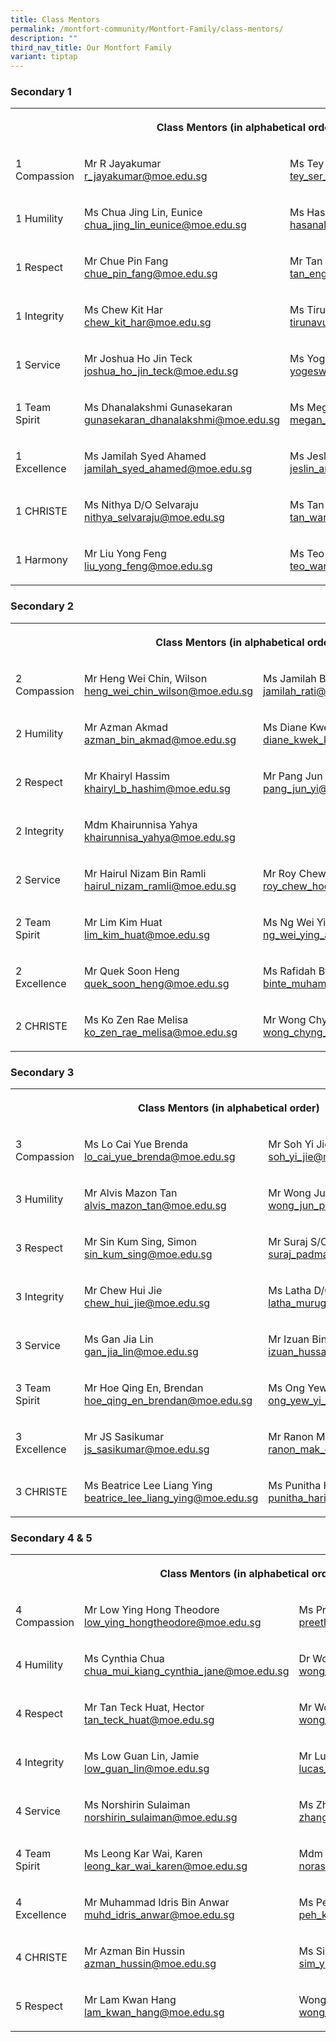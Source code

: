 ```yaml
---
title: Class Mentors
permalink: /montfort-community/Montfort-Family/class-mentors/
description: ""
third_nav_title: Our Montfort Family
variant: tiptap
---
```

<h3>Secondary 1</h3>
<table style="minWidth: 100px">
<colgroup>
<col>
<col>
<col>
<col>
</colgroup>
<tbody>
<tr>
<th rowspan="1" colspan="3">
<p>Class Mentors (in alphabetical order)</p>
</th>
<th rowspan="1" colspan="1">
<p></p>
</th>
</tr>
<tr>
<td rowspan="1" colspan="1">
<p>1 Compassion</p>
</td>
<td rowspan="1" colspan="1">
<p>Mr R Jayakumar
<br><a href="mailto:r_jayakumar@moe.edu.sg" rel="noopener noreferrer nofollow" target="_blank">r_jayakumar@moe.edu.sg</a>
</p>
</td>
<td rowspan="1" colspan="1">
<p>Ms Tey Ser Ling
<br><a href="mailto:tey_ser_ling@moe.edu.sg" rel="noopener noreferrer nofollow" target="_blank">tey_ser_ling@moe.edu.sg</a>
</p>
</td>
<td rowspan="1" colspan="1">
<p>Ms Li Lanting
<br><a href="mailto:li_lanting@moe.edu.sg" rel="noopener noreferrer nofollow" target="_blank">li_lanting@moe.edu.sg</a>
</p>
</td>
</tr>
<tr>
<td rowspan="1" colspan="1">
<p>1 Humility</p>
</td>
<td rowspan="1" colspan="1">
<p>Ms Chua Jing Lin, Eunice
<br><a href="mailto:chua_jing_lin_eunice@moe.edu.sg" rel="noopener noreferrer nofollow" target="_blank">chua_jing_lin_eunice@moe.edu.sg</a>
</p>
</td>
<td rowspan="1" colspan="1">
<p>Ms Hasanah Binte Hassan
<br><a href="mailto:hasanah_hassan@moe.edu.sg" rel="noopener noreferrer nofollow" target="_blank">hasanah_hassan@moe.edu.sg</a>
</p>
</td>
<td rowspan="1" colspan="1">
<p></p>
</td>
</tr>
<tr>
<td rowspan="1" colspan="1">
<p>1 Respect</p>
</td>
<td rowspan="1" colspan="1">
<p>Mr Chue Pin Fang
<br><a href="mailto:chue_pin_fang@moe.edu.sg" rel="noopener noreferrer nofollow" target="_blank">chue_pin_fang@moe.edu.sg</a>
</p>
</td>
<td rowspan="1" colspan="1">
<p>Mr Tan Eng Hwee
<br><a href="mailto:tan_eng_hwee@moe.edu.sg" rel="noopener noreferrer nofollow" target="_blank">tan_eng_hwee@moe.edu.sg</a>
</p>
</td>
<td rowspan="1" colspan="1">
<p>Ms Nurul Aqilah Binte Minhaj
<br><a href="mailto:nurul_aqilah_minhaj@moe.edu.sg" rel="noopener noreferrer nofollow" target="_blank">nurul_aqilah_minhaj@moe.edu.sg</a>
</p>
</td>
</tr>
<tr>
<td rowspan="1" colspan="1">
<p>1 Integrity</p>
</td>
<td rowspan="1" colspan="1">
<p>Ms Chew Kit Har
<br><a href="mailto:chew_kit_har@moe.edu.sg" rel="noopener noreferrer nofollow" target="_blank">chew_kit_har@moe.edu.sg</a>
</p>
</td>
<td rowspan="1" colspan="1">
<p>Ms Tirunavukkarasu Poongodi
<br><a href="mailto:tirunavukkarasu_poongodi@moe.edu.sg" rel="noopener noreferrer nofollow" target="_blank">tirunavukkarasu_poongodi@moe.edu.sg</a>
</p>
</td>
<td rowspan="1" colspan="1">
<p></p>
</td>
</tr>
<tr>
<td rowspan="1" colspan="1">
<p>1 Service</p>
</td>
<td rowspan="1" colspan="1">
<p>Mr Joshua Ho Jin Teck
<br><a href="mailto:joshua_ho_jin_teck@moe.edu.sg" rel="noopener noreferrer nofollow" target="_blank">joshua_ho_jin_teck@moe.edu.sg</a>
</p>
</td>
<td rowspan="1" colspan="1">
<p>Ms Yogeswari Elangovan
<br><a href="mailto:yogeswari_elangovan@moe.edu.sg" rel="noopener noreferrer nofollow" target="_blank">yogeswari_elangovan@moe.edu.sg</a>
</p>
</td>
<td rowspan="1" colspan="1">
<p>Ms Regunathan Niveda
<br><a href="mailto:regunathan_niveda@moe.edu.sg" rel="noopener noreferrer nofollow" target="_blank">regunathan_niveda@moe.edu.sg</a>
</p>
</td>
</tr>
<tr>
<td rowspan="1" colspan="1">
<p>1 Team Spirit</p>
</td>
<td rowspan="1" colspan="1">
<p>Ms Dhanalakshmi Gunasekaran
<br><a href="mailto:gunasekaran_dhanalakshmi@moe.edu.sg" rel="noopener noreferrer nofollow" target="_blank">gunasekaran_dhanalakshmi@moe.edu.sg</a>
</p>
</td>
<td rowspan="1" colspan="1">
<p>Ms Megan Tan Shu Ning
<br><a href="mailto:megan_tan_shu_ning@moe.edu.sg" rel="noopener noreferrer nofollow" target="_blank">megan_tan_shu_ning@moe.edu.sg</a>
</p>
</td>
<td rowspan="1" colspan="1">
<p>Mr Kwok Kar Hou Matthew
<br><a href="mailto:kwok_kar_hou_mathew@moe.edu.sg" rel="noopener noreferrer nofollow" target="_blank">kwok_kar_hou_mathew@moe.edu.sg</a>
</p>
</td>
</tr>
<tr>
<td rowspan="1" colspan="1">
<p>1 Excellence</p>
</td>
<td rowspan="1" colspan="1">
<p>Ms Jamilah Syed Ahamed <a href="mailto:jamilah_syed_ahamed@moe.edu.sg" rel="noopener noreferrer nofollow" target="_blank">jamilah_syed_ahamed@moe.edu.sg</a>
</p>
</td>
<td rowspan="1" colspan="1">
<p>Ms Jeslin Ang Hui Min
<br><a href="mailto:jeslin_ang_hui_min@moe.edu.sg" rel="noopener noreferrer nofollow" target="_blank">jeslin_ang_hui_min@moe.edu.sg</a>
</p>
</td>
<td rowspan="1" colspan="1">
<p></p>
</td>
</tr>
<tr>
<td rowspan="1" colspan="1">
<p>1 CHRISTE</p>
</td>
<td rowspan="1" colspan="1">
<p>Ms Nithya D/O Selvaraju
<br><a href="mailto:nithya_selvaraju@moe.edu.sg" rel="noopener noreferrer nofollow" target="_blank">nithya_selvaraju@moe.edu.sg</a>
</p>
</td>
<td rowspan="1" colspan="1">
<p>Ms Tan Wan Sim
<br><a href="mailto:tan_wan_sim_a@moe.edu.sg" rel="noopener noreferrer nofollow" target="_blank">tan_wan_sim_a@moe.edu.sg</a>
</p>
</td>
<td rowspan="1" colspan="1">
<p>Ms Lim Xi, Morgan
<br><a href="mailto:lim_xi_morgan@moe.edu.sg" rel="noopener noreferrer nofollow" target="_blank">lim_xi_morgan@moe.edu.sg</a>
</p>
</td>
</tr>
<tr>
<td rowspan="1" colspan="1">
<p>1 Harmony</p>
</td>
<td rowspan="1" colspan="1">
<p>Mr Liu Yong Feng
<br><a href="mailto:liu_yong_feng@moe.edu.sg" rel="noopener noreferrer nofollow" target="_blank">liu_yong_feng@moe.edu.sg</a>
</p>
</td>
<td rowspan="1" colspan="1">
<p>Ms Teo Wan Lin
<br><a href="mailto:teo_wan_lin@moe.edu.sg" rel="noopener noreferrer nofollow" target="_blank">teo_wan_lin@moe.edu.sg</a>
</p>
</td>
<td rowspan="1" colspan="1">
<p></p>
</td>
</tr>
</tbody>
</table>
<h3>Secondary 2</h3>
<table style="minWidth: 100px">
<colgroup>
<col>
<col>
<col>
<col>
</colgroup>
<tbody>
<tr>
<th rowspan="1" colspan="3">
<p>Class Mentors (in alphabetical order)</p>
</th>
<th rowspan="1" colspan="1">
<p></p>
</th>
</tr>
<tr>
<td rowspan="1" colspan="1">
<p>2 Compassion</p>
</td>
<td rowspan="1" colspan="1">
<p>Mr Heng Wei Chin, Wilson
<br><a href="mailto:heng_wei_chin_wilson@moe.edu.sg" rel="noopener noreferrer nofollow" target="_blank">heng_wei_chin_wilson@moe.edu.sg</a>
</p>
</td>
<td rowspan="1" colspan="1">
<p>Ms Jamilah Bte Rati
<br><a href="mailto:jamilah_rati@moe.edu.sg" rel="noopener noreferrer nofollow" target="_blank">jamilah_rati@moe.edu.sg</a>
</p>
</td>
<td rowspan="1" colspan="1">
<p></p>
</td>
</tr>
<tr>
<td rowspan="1" colspan="1">
<p>2 Humility</p>
</td>
<td rowspan="1" colspan="1">
<p>Mr Azman Akmad
<br><a href="mailto:azman_bin_akmad@moe.edu.sg" rel="noopener noreferrer nofollow" target="_blank">azman_bin_akmad@moe.edu.sg</a>
</p>
</td>
<td rowspan="1" colspan="1">
<p>Ms Diane Kwek Kheng Hwee
<br><a href="mailto:diane_kwek_kheng_hwee@moe.edu.sg" rel="noopener noreferrer nofollow" target="_blank">diane_kwek_kheng_hwee@moe.edu.sg</a>
</p>
</td>
<td rowspan="1" colspan="1">
<p></p>
</td>
</tr>
<tr>
<td rowspan="1" colspan="1">
<p>2 Respect</p>
</td>
<td rowspan="1" colspan="1">
<p>Mr Khairyl Hassim <a href="mailto:khairyl_b_hashim@moe.edu.sg" rel="noopener noreferrer nofollow" target="_blank">khairyl_b_hashim@moe.edu.sg</a>
</p>
</td>
<td rowspan="1" colspan="1">
<p>Mr Pang Jun Yi
<br><a href="mailto:pang_jun_yi@moe.edu.sg" rel="noopener noreferrer nofollow" target="_blank">pang_jun_yi@moe.edu.sg</a>
</p>
</td>
<td rowspan="1" colspan="1">
<p></p>
</td>
</tr>
<tr>
<td rowspan="1" colspan="1">
<p>2 Integrity</p>
</td>
<td rowspan="1" colspan="1">
<p>Mdm Khairunnisa Yahya
<br><a href="mailto:khairunnisa_yahya@moe.edu.sg" rel="noopener noreferrer nofollow" target="_blank">khairunnisa_yahya@moe.edu.sg</a>
</p>
</td>
<td rowspan="1" colspan="1">
<p></p>
</td>
<td rowspan="1" colspan="1">
<p></p>
</td>
</tr>
<tr>
<td rowspan="1" colspan="1">
<p>2 Service</p>
</td>
<td rowspan="1" colspan="1">
<p>Mr Hairul Nizam Bin Ramli
<br><a href="mailto:hairul_nizam_ramli@moe.edu.sg" rel="noopener noreferrer nofollow" target="_blank">hairul_nizam_ramli@moe.edu.sg</a>
</p>
</td>
<td rowspan="1" colspan="1">
<p>Mr Roy Chew Hock Wu
<br><a href="mailto:roy_chew_hock_wu@moe.edu.sg" rel="noopener noreferrer nofollow" target="_blank">roy_chew_hock_wu@moe.edu.sg</a>
</p>
</td>
<td rowspan="1" colspan="1">
<p></p>
</td>
</tr>
<tr>
<td rowspan="1" colspan="1">
<p>2 Team Spirit</p>
</td>
<td rowspan="1" colspan="1">
<p>Mr Lim Kim Huat
<br><a href="mailto:lim_kim_huat@moe.edu.sg" rel="noopener noreferrer nofollow" target="_blank">lim_kim_huat@moe.edu.sg</a>
</p>
</td>
<td rowspan="1" colspan="1">
<p>Ms Ng Wei Ying
<br><a href="mailto:ng_wei_ying_a@moe.edu.sg" rel="noopener noreferrer nofollow" target="_blank">ng_wei_ying_a@moe.edu.sg</a>
</p>
</td>
<td rowspan="1" colspan="1">
<p></p>
</td>
</tr>
<tr>
<td rowspan="1" colspan="1">
<p>2 Excellence</p>
</td>
<td rowspan="1" colspan="1">
<p>Mr Quek Soon Heng
<br><a href="mailto:quek_soon_heng@moe.edu.sg" rel="noopener noreferrer nofollow" target="_blank">quek_soon_heng@moe.edu.sg</a>
</p>
</td>
<td rowspan="1" colspan="1">
<p>Ms Rafidah Bte Muhammad Nasir
<br><a href="mailto:binte_muhammad_nasir_rafidah@moe.edu.sg" rel="noopener noreferrer nofollow" target="_blank">binte_muhammad_nasir_rafidah@moe.edu.sg</a>
</p>
</td>
<td rowspan="1" colspan="1">
<p></p>
</td>
</tr>
<tr>
<td rowspan="1" colspan="1">
<p>2 CHRISTE</p>
</td>
<td rowspan="1" colspan="1">
<p>Ms Ko Zen Rae Melisa
<br><a href="mailto:ko_zen_rae_melisa@moe.edu.sg" rel="noopener noreferrer nofollow" target="_blank">ko_zen_rae_melisa@moe.edu.sg</a>
</p>
</td>
<td rowspan="1" colspan="1">
<p>Mr Wong Chyng Shiau Kenny
<br><a href="mailto:wong_chyng_shiau@moe.edu.sg" rel="noopener noreferrer nofollow" target="_blank">wong_chyng_shiau@moe.edu.sg</a>
</p>
</td>
<td rowspan="1" colspan="1">
<p>Ms Bose Sayori
<br><a href="mailto:sayori_bose@moe.edu.sg" rel="noopener noreferrer nofollow" target="_blank">sayori_bose@moe.edu.sg</a>
</p>
</td>
</tr>
</tbody>
</table>
<h3>Secondary 3</h3>
<table style="minWidth: 75px">
<colgroup>
<col>
<col>
<col>
</colgroup>
<tbody>
<tr>
<th rowspan="1" colspan="3">
<p>Class Mentors (in alphabetical order)</p>
</th>
</tr>
<tr>
<td rowspan="1" colspan="1">
<p>3 Compassion</p>
</td>
<td rowspan="1" colspan="1">
<p>Ms Lo Cai Yue Brenda
<br><a href="mailto:lo_cai_yue_brenda@moe.edu.sg" rel="noopener noreferrer nofollow" target="_blank">lo_cai_yue_brenda@moe.edu.sg</a>
</p>
</td>
<td rowspan="1" colspan="1">
<p>Mr Soh Yi Jie
<br><a href="mailto:soh_yi_jie@moe.edu.sg" rel="noopener noreferrer nofollow" target="_blank">soh_yi_jie@moe.edu.sg</a>
</p>
</td>
</tr>
<tr>
<td rowspan="1" colspan="1">
<p>3 Humility</p>
</td>
<td rowspan="1" colspan="1">
<p>Mr Alvis Mazon Tan
<br><a href="mailto:alvis_mazon_tan@moe.edu.sg" rel="noopener noreferrer nofollow" target="_blank">alvis_mazon_tan@moe.edu.sg</a>
</p>
</td>
<td rowspan="1" colspan="1">
<p>Mr Wong Jun Pei, Nicholas
<br><a href="mailto:wong_jun_pei_nicholas@moe.edu.sg" rel="noopener noreferrer nofollow" target="_blank">wong_jun_pei_nicholas@moe.edu.sg</a>
</p>
</td>
</tr>
<tr>
<td rowspan="1" colspan="1">
<p>3 Respect</p>
</td>
<td rowspan="1" colspan="1">
<p>Mr Sin Kum Sing, Simon
<br><a href="mailto:sin_kum_sing@moe.edu.sg" rel="noopener noreferrer nofollow" target="_blank">sin_kum_sing@moe.edu.sg</a>
</p>
</td>
<td rowspan="1" colspan="1">
<p>Mr Suraj S/O Padman
<br><a href="mailto:suraj_padman@moe.edu.sg" rel="noopener noreferrer nofollow" target="_blank">suraj_padman@moe.edu.sg</a>
</p>
</td>
</tr>
<tr>
<td rowspan="1" colspan="1">
<p>3 Integrity</p>
</td>
<td rowspan="1" colspan="1">
<p>Mr Chew Hui Jie
<br><a href="mailto:chew_hui_jie@moe.edu.sg" rel="noopener noreferrer nofollow" target="_blank">chew_hui_jie@moe.edu.sg</a>
</p>
</td>
<td rowspan="1" colspan="1">
<p>Ms Latha D/O Murugiah
<br><a href="mailto:latha_murugiah@moe.edu.sg" rel="noopener noreferrer nofollow" target="_blank">latha_murugiah@moe.edu.sg</a>
</p>
</td>
</tr>
<tr>
<td rowspan="1" colspan="1">
<p>3 Service</p>
</td>
<td rowspan="1" colspan="1">
<p>Ms Gan Jia Lin
<br><a href="mailto:gan_jia_lin@moe.edu.sg" rel="noopener noreferrer nofollow" target="_blank">gan_jia_lin@moe.edu.sg</a>
</p>
</td>
<td rowspan="1" colspan="1">
<p>Mr Izuan Bin Hussain Bagarib
<br><a href="mailto:izuan_hussain_bagarib@moe.edu.sg" rel="noopener noreferrer nofollow" target="_blank">izuan_hussain_bagarib@moe.edu.sg</a>
</p>
</td>
</tr>
<tr>
<td rowspan="1" colspan="1">
<p>3 Team Spirit</p>
</td>
<td rowspan="1" colspan="1">
<p>Mr Hoe Qing En, Brendan
<br><a href="mailto:hoe_qing_en_brendan@moe.edu.sg" rel="noopener noreferrer nofollow" target="_blank">hoe_qing_en_brendan@moe.edu.sg</a>
</p>
</td>
<td rowspan="1" colspan="1">
<p>Ms Ong Yew Yi Eve
<br><a href="mailto:ong_yew_yi_eve@moe.edu.sg" rel="noopener noreferrer nofollow" target="_blank">ong_yew_yi_eve@moe.edu.sg</a>
</p>
</td>
</tr>
<tr>
<td rowspan="1" colspan="1">
<p>3 Excellence</p>
</td>
<td rowspan="1" colspan="1">
<p>Mr JS Sasikumar
<br><a href="mailto:js_sasikumar@moe.edu.sg" rel="noopener noreferrer nofollow" target="_blank">js_sasikumar@moe.edu.sg</a>
</p>
</td>
<td rowspan="1" colspan="1">
<p>Mr Ranon Mak Enhao
<br><a href="mailto:ranon_mak_enhao@moe.edu.sg" rel="noopener noreferrer nofollow" target="_blank">ranon_mak_enhao@moe.edu.sg</a>
</p>
</td>
</tr>
<tr>
<td rowspan="1" colspan="1">
<p>3 CHRISTE</p>
</td>
<td rowspan="1" colspan="1">
<p>Ms Beatrice Lee Liang Ying
<br><a href="mailto:beatrice_lee_liang_ying@moe.edu.sg" rel="noopener noreferrer nofollow" target="_blank">beatrice_lee_liang_ying@moe.edu.sg</a>
</p>
<p></p>
</td>
<td rowspan="1" colspan="1">
<p>Ms Punitha Haridas
<br><a href="mailto:punitha_haridas@moe.edu.sg" rel="noopener noreferrer nofollow" target="_blank">punitha_haridas@moe.edu.sg</a>
</p>
</td>
</tr>
</tbody>
</table>
<h3>Secondary 4 &amp; 5</h3>
<table style="minWidth: 75px">
<colgroup>
<col>
<col>
<col>
</colgroup>
<tbody>
<tr>
<th rowspan="1" colspan="3">
<p>Class Mentors (in alphabetical order)</p>
</th>
</tr>
<tr>
<td rowspan="1" colspan="1">
<p>4 Compassion</p>
</td>
<td rowspan="1" colspan="1">
<p>Mr Low Ying Hong Theodore
<br><a href="mailto:low_ying_hongtheodore@moe.edu.sg" rel="noopener noreferrer nofollow" target="_blank">low_ying_hongtheodore@moe.edu.sg</a>
</p>
</td>
<td rowspan="1" colspan="1">
<p>Ms Preetha d/o Preklathan
<br><a href="mailto:preetha_preklathan@moe.edu.sg" rel="noopener noreferrer nofollow" target="_blank">preetha_preklathan@moe.edu.sg</a>
</p>
</td>
</tr>
<tr>
<td rowspan="1" colspan="1">
<p>4 Humility</p>
</td>
<td rowspan="1" colspan="1">
<p>Ms Cynthia Chua
<br><a href="mailto:chua_mui_kiang_cynthia_jane@moe.edu.sg" rel="noopener noreferrer nofollow" target="_blank">chua_mui_kiang_cynthia_jane@moe.edu.sg</a>
</p>
</td>
<td rowspan="1" colspan="1">
<p>Dr Wong De Wei, Shawn
<br><a href="mailto:wong_de_wei_shawn@moe.edu.sg" rel="noopener noreferrer nofollow" target="_blank">wong_de_wei_shawn@moe.edu.sg</a>
</p>
</td>
</tr>
<tr>
<td rowspan="1" colspan="1">
<p>4 Respect</p>
</td>
<td rowspan="1" colspan="1">
<p>Mr Tan Teck Huat, Hector
<br><a href="mailto:tan_teck_huat@moe.edu.sg" rel="noopener noreferrer nofollow" target="_blank">tan_teck_huat@moe.edu.sg</a>
</p>
</td>
<td rowspan="1" colspan="1">
<p>Mr Wong Yong Zhao Caleb
<br><a href="mailto:wong_yong_zhao_caleb@moe.edu.sg" rel="noopener noreferrer nofollow" target="_blank">wong_yong_zhao_caleb@moe.edu.sg</a>
</p>
</td>
</tr>
<tr>
<td rowspan="1" colspan="1">
<p>4 Integrity</p>
</td>
<td rowspan="1" colspan="1">
<p>Ms Low Guan Lin, Jamie
<br><a href="mailto:low_guan_lin@moe.edu.sg" rel="noopener noreferrer nofollow" target="_blank">low_guan_lin@moe.edu.sg</a>
</p>
</td>
<td rowspan="1" colspan="1">
<p>Mr Lucas Tang An Sheng
<br><a href="mailto:lucas_tang_an_sheng@moe.edu.sg" rel="noopener noreferrer nofollow" target="_blank">lucas_tang_an_sheng@moe.edu.sg</a>
</p>
</td>
</tr>
<tr>
<td rowspan="1" colspan="1">
<p>4 Service</p>
</td>
<td rowspan="1" colspan="1">
<p>Ms Norshirin Sulaiman
<br><a href="mailto:norshirin_sulaiman@moe.edu.sg" rel="noopener noreferrer nofollow" target="_blank">norshirin_sulaiman@moe.edu.sg</a>
</p>
</td>
<td rowspan="1" colspan="1">
<p>Ms Zhang Wenjie
<br><a href="mailto:zhang_wenjie@moe.edu.sg" rel="noopener noreferrer nofollow" target="_blank">zhang_wenjie@moe.edu.sg</a>
</p>
</td>
</tr>
<tr>
<td rowspan="1" colspan="1">
<p>4 Team Spirit</p>
</td>
<td rowspan="1" colspan="1">
<p>Ms Leong Kar Wai, Karen
<br><a href="mailto:leong_kar_wai_karen@moe.edu.sg" rel="noopener noreferrer nofollow" target="_blank">leong_kar_wai_karen@moe.edu.sg</a>
</p>
</td>
<td rowspan="1" colspan="1">
<p>Mdm Norasikin Awang
<br><a href="mailto:norasikin_awang@moe.edu.sg" rel="noopener noreferrer nofollow" target="_blank">norasikin_awang@moe.edu.sg</a>
</p>
</td>
</tr>
<tr>
<td rowspan="1" colspan="1">
<p>4 Excellence</p>
</td>
<td rowspan="1" colspan="1">
<p>Mr Muhammad Idris Bin Anwar
<br><a href="mailto:muhd_idris_anwar@moe.edu.sg" rel="noopener noreferrer nofollow" target="_blank">muhd_idris_anwar@moe.edu.sg</a>
</p>
</td>
<td rowspan="1" colspan="1">
<p>Ms Peh Kaijia Celine
<br><a href="mailto:peh_kaijia@moe.edu.sg" rel="noopener noreferrer nofollow" target="_blank">peh_kaijia@moe.edu.sg</a>
</p>
</td>
</tr>
<tr>
<td rowspan="1" colspan="1">
<p>4 CHRISTE</p>
</td>
<td rowspan="1" colspan="1">
<p>Mr Azman Bin Hussin
<br><a href="mailto:azman_hussin@moe.edu.sg" rel="noopener noreferrer nofollow" target="_blank">azman_hussin@moe.edu.sg</a>
</p>
</td>
<td rowspan="1" colspan="1">
<p>Ms Sim Yuan Qi
<br><a href="mailto:sim_yuan_qi@moe.edu.sg" rel="noopener noreferrer nofollow" target="_blank">sim_yuan_qi@moe.edu.sg</a>
</p>
</td>
</tr>
<tr>
<td rowspan="1" colspan="1">
<p>5 Respect</p>
</td>
<td rowspan="1" colspan="1">
<p>Mr Lam Kwan Hang
<br><a href="mailto:lam_kwan_hang@moe.edu.sg" rel="noopener noreferrer nofollow" target="_blank">lam_kwan_hang@moe.edu.sg</a>
</p>
</td>
<td rowspan="1" colspan="1">
<p>Wong Boon Chong, Kenny
<br><a href="mailto:wong_boon_chong_kenny@moe.edu.sg" rel="noopener noreferrer nofollow" target="_blank">wong_boon_chong_kenny@moe.edu.sg</a>
</p>
</td>
</tr>
</tbody>
</table>
<p></p>